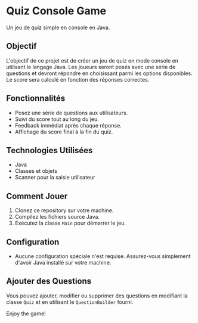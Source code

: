 # Quiz Console Game

Un jeu de quiz simple en console en Java.

## Objectif

L'objectif de ce projet est de créer un jeu de quiz en mode console en utilisant le langage Java. Les joueurs seront posés avec une série de questions et devront répondre en choisissant parmi les options disponibles. Le score sera calculé en fonction des réponses correctes.

## Fonctionnalités

- Posez une série de questions aux utilisateurs.
- Suivi du score tout au long du jeu.
- Feedback immédiat après chaque réponse.
- Affichage du score final à la fin du quiz.

## Technologies Utilisées

- Java
- Classes et objets
- Scanner pour la saisie utilisateur

## Comment Jouer

1. Clonez ce repository sur votre machine.
2. Compilez les fichiers source Java.
3. Exécutez la classe `Main` pour démarrer le jeu.

## Configuration

- Aucune configuration spéciale n'est requise. Assurez-vous simplement d'avoir Java installé sur votre machine.

## Ajouter des Questions

Vous pouvez ajouter, modifier ou supprimer des questions en modifiant la classe `Quiz` et en utilisant le `QuestionBuilder` fourni.

Enjoy the game!
